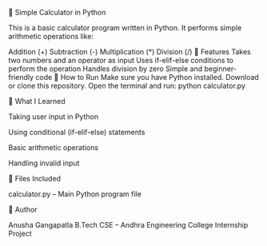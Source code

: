 🧮 Simple Calculator in Python

This is a basic calculator program written in Python.
It performs simple arithmetic operations like:

Addition (+)
Subtraction (-)
Multiplication (*)
Division (/)
📌 Features
Takes two numbers and an operator as input
Uses if-elif-else conditions to perform the operation
Handles division by zero
Simple and beginner-friendly code
🚀 How to Run
Make sure you have Python installed.
Download or clone this repository.
Open the terminal and run:
python calculator.py


🧠 What I Learned

Taking user input in Python

Using conditional (if-elif-else) statements

Basic arithmetic operations

Handling invalid input


📁 Files Included

calculator.py – Main Python program file


📝 Author

Anusha Gangapatla
B.Tech CSE – Andhra Engineering College
Internship Project
